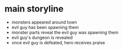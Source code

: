 # main storyline

- monsters appeared around town
- evil guy has been spawning them
- monster parts reveal the evil guy was spawning them
- evil guy's dungeon is revealed
- once evil guy is defeated, hero receives praise
